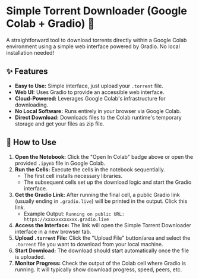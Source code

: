 # Simple Torrent Downloader (Google Colab + Gradio) 🚀

A straightforward tool to download torrents directly within a Google Colab environment using a simple web interface powered by Gradio. No local installation needed!

## ✨ Features

*   **Easy to Use:** Simple interface, just upload your `.torrent` file.
*   **Web UI:** Uses Gradio to provide an accessible web interface.
*   **Cloud-Powered:** Leverages Google Colab's infrastructure for downloading.
*   **No Local Software:** Runs entirely in your browser via Google Colab.
*   **Direct Download:** Downloads files to the Colab runtime's temporary storage and get your files as zip file.

## 📝 How to Use

1.  **Open the Notebook:** Click the "Open In Colab" badge above or open the provided `.ipynb` file in Google Colab.
2.  **Run the Cells:** Execute the cells in the notebook sequentially.
    *   The first cell installs necessary libraries.
    *   The subsequent cells set up the download logic and start the Gradio interface.
3.  **Get the Gradio Link:** After running the final cell, a public Gradio link (usually ending in `.gradio.live`) will be printed in the output. Click this link.
    *   Example Output: `Running on public URL: https://xxxxxxxxxxxx.gradio.live`
4.  **Access the Interface:** The link will open the Simple Torrent Downloader interface in a new browser tab.
5.  **Upload `.torrent` File:** Click the "Upload File" button/area and select the `.torrent` file you want to download from your local machine.
6.  **Start Download:** The download should start automatically once the file is uploaded.
7.  **Monitor Progress:** Check the output of the Colab cell where Gradio is running. It will typically show download progress, speed, peers, etc.
